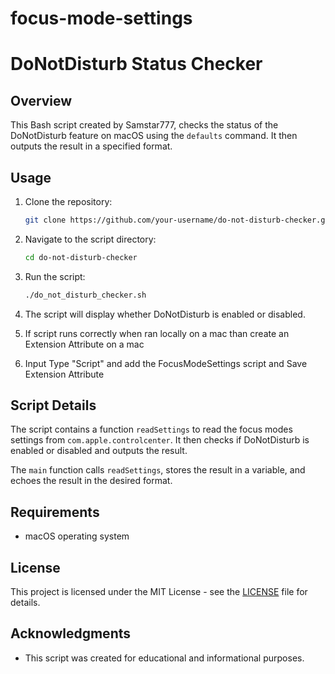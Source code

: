 # focus-mode-settings

# DoNotDisturb Status Checker

## Overview

This Bash script created by Samstar777, checks the status of the DoNotDisturb feature on macOS using the `defaults` command. It then outputs the result in a specified format.

## Usage

1. Clone the repository:

    ```bash
    git clone https://github.com/your-username/do-not-disturb-checker.git
    ```

2. Navigate to the script directory:

    ```bash
    cd do-not-disturb-checker
    ```

3. Run the script:

    ```bash
    ./do_not_disturb_checker.sh
    ```

4. The script will display whether DoNotDisturb is enabled or disabled.

5. If script runs correctly when ran locally on a mac than create an Extension Attribute on a mac

6. Input Type "Script" and add the FocusModeSettings script and Save Extension Attribute

## Script Details

The script contains a function `readSettings` to read the focus modes settings from `com.apple.controlcenter`. It then checks if DoNotDisturb is enabled or disabled and outputs the result.

The `main` function calls `readSettings`, stores the result in a variable, and echoes the result in the desired format.

## Requirements

- macOS operating system

## License

This project is licensed under the MIT License - see the [LICENSE](LICENSE) file for details.

## Acknowledgments

- This script was created for educational and informational purposes.


